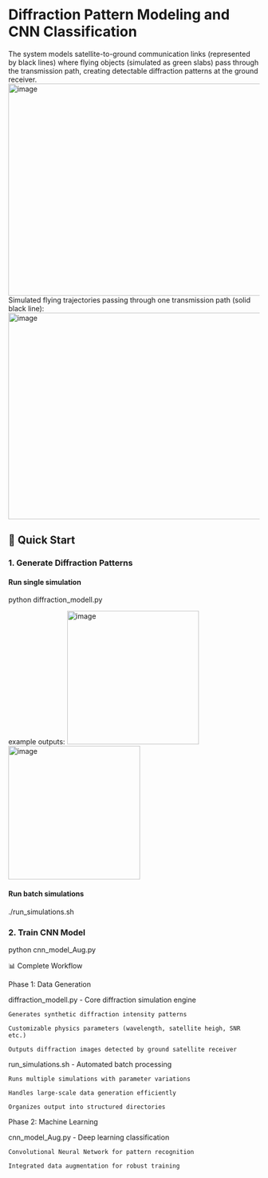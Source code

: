 # Diffraction Pattern Modeling and CNN Classification

The system models satellite-to-ground communication links (represented by black lines) where flying objects (simulated as green slabs) pass through the transmission path, creating detectable diffraction patterns at the ground receiver.
<img width="1153" height="424" alt="image" src="https://github.com/user-attachments/assets/2cb21cfa-1f51-4a4c-b791-8d9ee98135fb" />
Simulated flying trajectories passing through one transmission path (solid black line):
<img width="815" height="413" alt="image" src="https://github.com/user-attachments/assets/55c8a673-bf57-4ec1-ab99-53f5ac210551" />



## 🚀 Quick Start

### 1. Generate Diffraction Patterns

#### Run single simulation
python diffraction_modell.py

example outputs:
<img width="264" height="267" alt="image" src="https://github.com/user-attachments/assets/30ac4ac3-8268-4737-849d-8e6b30444f9c" />
<img width="264" height="267" alt="image" src="https://github.com/user-attachments/assets/2c580811-ec98-476c-8d82-87917f8ee009" />




#### Run batch simulations
./run_simulations.sh

### 2. Train CNN Model
python cnn_model_Aug.py



📊 Complete Workflow

Phase 1: Data Generation

diffraction_modell.py - Core diffraction simulation engine

    Generates synthetic diffraction intensity patterns

    Customizable physics parameters (wavelength, satellite heigh, SNR etc.)

    Outputs diffraction images detected by ground satellite receiver

run_simulations.sh - Automated batch processing

    Runs multiple simulations with parameter variations

    Handles large-scale data generation efficiently

    Organizes output into structured directories

Phase 2: Machine Learning

cnn_model_Aug.py - Deep learning classification

    Convolutional Neural Network for pattern recognition

    Integrated data augmentation for robust training

    
